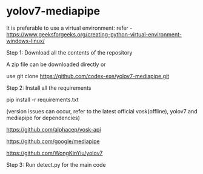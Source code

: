 
# yolov7-mediapipe

It is preferable to use a virtual environment:
refer - https://www.geeksforgeeks.org/creating-python-virtual-environment-windows-linux/


Step 1: Download all the contents of the repository

A zip file can be downloaded directly or 

use git clone https://github.com/codex-exe/yolov7-mediapipe.git


Step 2: Install all the requirements

pip install -r requirements.txt

(version issues can occur, refer to the latest official vosk(offline), yolov7 and mediapipe for dependencies)

https://github.com/alphacep/vosk-api

https://github.com/google/mediapipe

https://github.com/WongKinYiu/yolov7


Step 3: Run detect.py for the main code
